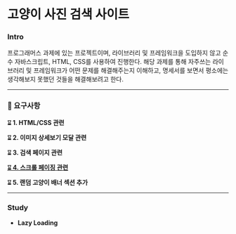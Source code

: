 # 고양이 사진 검색 사이트

### Intro

프로그래머스 과제에 있는 프로젝트이며, 라이브러리 및 프레임워크을 도입하지 않고 순수 자바스크립트, HTML, CSS를 사용하여 진행한다.
해당 과제를 통해 자주쓰는 라이브러리 및 프레임워크가 어떤 문제를 해결해주는지 이해하고, 명세서를 보면서 평소에는 생각해보지 못했던 것들을 해결해보려고 한다.

---

### 🎯 요구사항

**⌛︎ 1. HTML/CSS 관련**

**⌛︎ 2. 이미지 상세보기 모달 관련**

**⌛︎ 3. 검색 페이지 관련**

[**⌛︎ 4. 스크롤 페이징 관련**](https://github.com/kimmihi/vanilla-pjt-cat-image-search/blob/main/docs/4-%EC%8A%A4%ED%81%AC%EB%A1%A4%20%ED%8E%98%EC%9D%B4%EC%A7%95.md)

**⌛︎ 5. 랜덤 고양이 배너 섹션 추가**

---

### Study

- **Lazy Loading**
